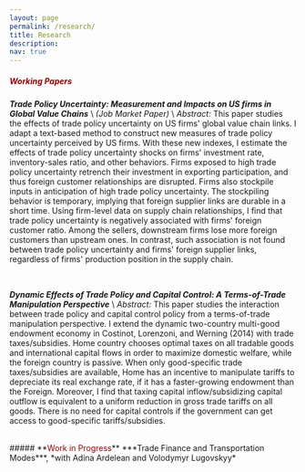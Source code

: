 ```yaml
---
layout: page
permalink: /research/
title: Research
description: 
nav: true
---
```


##### **<span style="color:#990000">Working Papers</span>**
***Trade Policy Uncertainty: Measurement and Impacts on US firms in Global Value Chains*** \\
*(Job Market Paper)* \\
*Abstract:* This paper studies the effects of trade policy uncertainty on US firms' global value chain links. I adapt a text-based method to construct new measures of trade policy uncertainty perceived by US firms. With these new indexes, I estimate the effects of trade policy uncertainty shocks on firms' investment rate, inventory-sales ratio, and other behaviors. Firms exposed to high trade policy uncertainty retrench their investment in exporting participation, and thus foreign customer relationships are disrupted. Firms also stockpile inputs in anticipation of high trade policy uncertainty. The stockpiling behavior is temporary, implying that foreign supplier links are durable in a short time. Using firm-level data on supply chain relationships, I find that trade policy uncertainty is negatively associated with firms' foreign customer ratio. Among the sellers, downstream firms lose more foreign customers than upstream ones. In contrast, such association is not found between trade policy uncertainty and firms' foreign supplier links, regardless of firms' production position in the supply chain. 

<br/>

***Dynamic Effects of Trade Policy and Capital Control: A Terms-of-Trade Manipulation Perspective*** \\
*Abstract:*  This paper studies the interaction between trade policy and capital control policy from a terms-of-trade manipulation perspective. I extend the dynamic two-country multi-good endowment economy in Costinot, Lorenzoni, and Werning (2014) with trade taxes/subsidies. Home country chooses optimal taxes on all tradable goods and international capital flows in order to maximize domestic welfare, while the foreign country is passive. When only good-specific trade taxes/subsidies are available, Home has an incentive to manipulate tariffs to depreciate its real exchange rate, if it has a faster-growing endowment than the Foreign. Moreover, I find that taxing capital inflow/subsidizing capital outflow is equivalent to a uniform reduction in gross trade tariffs on all goods. There is no need for capital controls if the government can get access to good-specific tariffs/subsidies.

<br/>
##### **<span style="color:#990000">Work in Progress</span>**
***Trade Finance and Transportation Modes***, *with Adina Ardelean and Volodymyr Lugovskyy*







